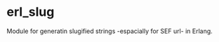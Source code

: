 erl_slug
==================

Module for generatin slugified strings -espacially for SEF url- in Erlang.


